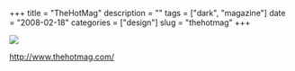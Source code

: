 +++
title = "TheHotMag"
description = ""
tags = ["dark", "magazine"]
date = "2008-02-18"
categories = ["design"]
slug = "thehotmag"
+++


 

  <div id="screens-thumbs" class="clearfix">
    <div class="txt-center" id="design-submission"><a href="http://www.thehotmag.com/"><img id='bluga-thumbnail-921' class='bluga-thumbnail large' src='/media/bluga/
wt47f279dae8ff9_0.jpg'/></a></div>  
  </div>   
<p><a href="http://www.thehotmag.com/">http://www.thehotmag.com/</a></p>




